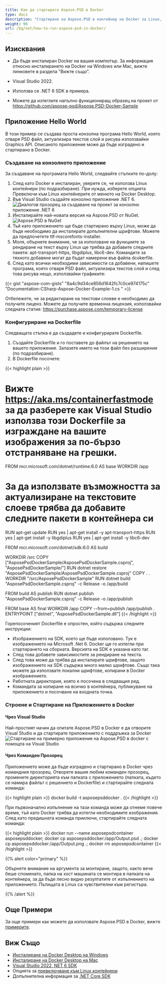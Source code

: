 ```yaml
---
title: Как да стартирате Aspose.PSD в Docker
type: docs
description: "Стартиране на Aspose.PSD в контейнер на Docker за Linux, Windows Server и всяка друга операционна система."
weight: 90
url: /bg/net/how-to-run-aspose-psd-in-docker/
---
```


## Изисквания

- Да бъде инсталиран Docker на вашия компютър. За информация относно инсталирането на Docker на Windows или Mac, вижте линковете в раздела "Вижте също".

- Visual Studio 2022.

- Използва се .NET 6 SDK в примера.

- Можете да изтеглите напълно функциониращ образец на проект от https://github.com/aspose-psd/Aspose.PSD-Docker-Sample


## Приложение Hello World

В този пример се създава проста конзолна програма Hello World, която отваря PSD файл, актуализира текстов слой и рисува използвайки Graphics API. Описаното приложение може да бъде изградено и стартирано в Docker.

### Създаване на конзолното приложение

За създаване на програмата Hello World, следвайте стъпките по-долу:
1. След като Docker е инсталиран, уверете се, че използва Linux контейнери (по подразбиране). При нужда, изберете опцията Превключи към Linux контейнерите от менюто на Docker Desktop.
1. Във Visual Studio създайте конзолно приложение .NET 6.<br>
![Диалогов прозорец за създаване на проект за конзолно приложение .NET 6](create-a-new-project.png)<br>
1. Инсталирайте най-новата версия на Aspose.PSD от NuGet.<br>
![Aspose.PSD в NuGet](nuget-aspose-psd.png)<br>
1. Тъй като приложението ще бъде стартирано върху Linux, може да бъде необходимо да инсталирате допълнителни шрифтове. Можете да предпочетете ttf-mscorefonts-installer.
1. Моля, обърнете внимание, че за използване на функциите за рендиране на текст върху Linux ще трябва да добавите следните пакети: apt-transport-https, libgdiplus, libc6-dev. Командите за тяхното добавяне могат да бъдат намерени във файла dcokerfile.
1. След като всички необходими зависимости са добавени, напишете програма, която отваря PSD файл, актуализира текстов слой и след това рисува нещо, използвайки графиките:<br>

{{< gist "aspose-com-gists" "8a4c9d34ce856d1642fc7c0ce974175c" "Documentation-CSharp-Aspose-Docker-Example-1.cs " >}}

Отбележете, че за редактиране на текстови слоеве е необходимо да получите лиценз. Можете да получите временна лицензия, използвайки следната статия: https://purchase.aspose.com/temporary-license
 
### Конфигуриране на Dockerfile

Следващата стъпка е да създадете и конфигурирате Dockerfile.

1. Създайте Dockerfile и го поставете до файлът на решението на вашето приложение. Запазете името на този файл без разширение (по подразбиране).
1. В Dockerfile посочете:

{{< highlight plain >}}
# Вижте https://aka.ms/containerfastmode за да разберете как Visual Studio използва този Dockerfile за изграждане на вашите изображения за по-бързо отстраняване на грешки.

FROM mcr.microsoft.com/dotnet/runtime:6.0 AS base
WORKDIR /app

# За да използвате възможността за актуализиране на текстовите слоеве трябва да добавите следните пакети в контейнера си
RUN apt-get update
RUN yes | apt-get install -y apt-transport-https
RUN yes | apt-get install -y libgdiplus
RUN yes | apt-get install -y libc6-dev

FROM mcr.microsoft.com/dotnet/sdk:6.0 AS build

WORKDIR /src
COPY ["AsposePsdDockerSample/AsposePsdDockerSample.csproj", "AsposePsdDockerSample/"]
RUN dotnet restore "AsposePsdDockerSample/AsposePsdDockerSample.csproj"
COPY . .
WORKDIR "/src/AsposePsdDockerSample"
RUN dotnet build "AsposePsdDockerSample.csproj" -c Release -o /app/build

FROM build AS publish
RUN dotnet publish "AsposePsdDockerSample.csproj" -c Release -o /app/publish

FROM base AS final
WORKDIR /app
COPY --from=publish /app/publish .
ENTRYPOINT ["dotnet", "AsposePsdDockerSample.dll"]
{{< /highlight >}}

Горепосоченият Dockerfile е опростен, който съдържа следните инструкции:

- Изображението на SDK, което ще бъде използвано. Тук е изображението на Microsoft .Net 6. Docker ще го изтегли при стартирането на сборката. Версията на SDK е указана като таг.
- След това добавете зависимостите за рендиране на текста.
- След това може да трябва да инсталирате шрифтове, защото изображението на SDK съдържа много малко шрифтове. Също така можете да използвате локални шрифтове, копирани в Docker изображението.
- Работната директория, която е посочена в следващия ред.
- Командата за копиране на всичко в контейнера, публикуване на приложението и посочване на входната точка.

### Строене и Стартиране на Приложението в Docker

#### Чрез Visual Studio
Най-простият начин да опитате Aspose.PSD в Docker е да отворите Visual Studio и да стартирате приложението с поддръжка за Docker
![Стартиране на примерно приложение на Aspose.PSD в docker с помощта на Visual Studio](psd-vs-run-using-docker-support.png)

#### Чрез Команден Прозорец
Приложението може да бъде изградено и стартирано в Docker чрез командния прозорец. Отворете вашия любим команден прозорец, променете директорията към папката с приложението (папката, където се намира файлът с решението и Dockerfile) и стартирайте следната команда:

{{< highlight plain >}}
docker build -t asposepsddocker .
{{< /highlight >}}

При първоначално изпълнение на тази команда може да отнеме повече време, тъй като Docker трябва да изтегли необходимите изображения. След като предишната команда приключи, стартирайте следната команда:

{{< highlight plain >}}
docker run --name asposepsdcontainer asposepsddocker; docker cp asposepsddocker:/app/Output.psd .; docker cp asposepsddocker:/app/Output.png .; docker rm asposepsdcontainer
{{< /highlight >}}

{{% alert color="primary" %}} 

Обърнете внимание на аргумента за монтиране, защото, както вече беше споменато, папка на хост машината се монтира в папката на контейнера, за да бъде лесно видно резултатите от изпълнението на приложението. Пътищата в Linux са чувствителни към регистъра.

{{% /alert %}}


## Още Примери

За още примери как можете да използвате Aspose.PSD в Docker, вижте [примерите](https://github.com/aspose-psd/Aspose.PSD-for-.NET).


## Виж Също

- [Инсталиране на Docker Desktop на Windows](https://docs.docker.com/docker-for-windows/install/)
- [Инсталиране на Docker Desktop на Mac](https://docs.docker.com/docker-for-mac/install/)
- [Visual Studio 2022, NET 6 SDK](https://docs.microsoft.com/en-us/dotnet/core/install/windows?tabs=net60#dependencies)
- Опцията за [превключване към Linux контейнери](https://docs.docker.com/docker-for-windows/#switch-between-windows-and-linux-containers)
- Допълнителна информация за [.NET Core SDK](https://hub.docker.com/_/microsoft-dotnet-sdk)